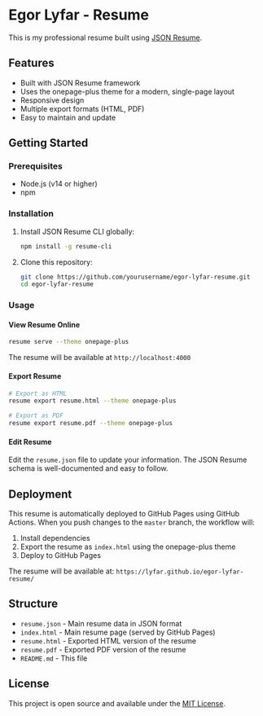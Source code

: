 # Egor Lyfar - Resume

This is my professional resume built using [JSON Resume](https://jsonresume.org/).

## Features

- Built with JSON Resume framework
- Uses the onepage-plus theme for a modern, single-page layout
- Responsive design
- Multiple export formats (HTML, PDF)
- Easy to maintain and update

## Getting Started

### Prerequisites

- Node.js (v14 or higher)
- npm

### Installation

1. Install JSON Resume CLI globally:
   ```bash
   npm install -g resume-cli
   ```

2. Clone this repository:
   ```bash
   git clone https://github.com/yourusername/egor-lyfar-resume.git
   cd egor-lyfar-resume
   ```

### Usage

#### View Resume Online
```bash
resume serve --theme onepage-plus
```
The resume will be available at `http://localhost:4000`

#### Export Resume
```bash
# Export as HTML
resume export resume.html --theme onepage-plus

# Export as PDF
resume export resume.pdf --theme onepage-plus
```

#### Edit Resume
Edit the `resume.json` file to update your information. The JSON Resume schema is well-documented and easy to follow.

## Deployment

This resume is automatically deployed to GitHub Pages using GitHub Actions. When you push changes to the `master` branch, the workflow will:

1. Install dependencies
2. Export the resume as `index.html` using the onepage-plus theme
3. Deploy to GitHub Pages

The resume will be available at: `https://lyfar.github.io/egor-lyfar-resume/`

## Structure

- `resume.json` - Main resume data in JSON format
- `index.html` - Main resume page (served by GitHub Pages)
- `resume.html` - Exported HTML version of the resume
- `resume.pdf` - Exported PDF version of the resume
- `README.md` - This file

## License

This project is open source and available under the [MIT License](LICENSE).
